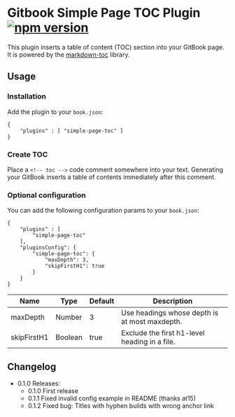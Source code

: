 # Gitbook Simple Page TOC Plugin [![npm version](https://badge.fury.io/js/gitbook-plugin-simple-page-toc.svg)](https://badge.fury.io/js/gitbook-plugin-simple-page-toc)

This plugin inserts a table of content (TOC) section into your GitBook page. It is powered by the  [markdown-toc](https://github.com/jonschlinkert/markdown-toc) library.

## Usage

### Installation

Add the plugin to your `book.json`:

```
{
	"plugins" : [ "simple-page-toc" ]
}		
```

### Create TOC

Place a `<!-- toc -->` code comment somewhere into your text. Generating your GitBook inserts a table of contents immediately after this comment.

### Optional configuration

You can add the following configuration params to your `book.json`:

```
{
	"plugins" : [ 
		"simple-page-toc" 
	],
	"pluginsConfig": {
		"simple-page-toc": {
			"maxDepth": 3,
			"skipFirstH1": true
   		}
	}
}			
```

Name        | Type    | Default | Description 
----------- | ------- | ------- | ------------
maxDepth    | Number  |       3 | Use headings whose depth is at most maxdepth.
skipFirstH1 | Boolean |    true | Exclude the first h1-level heading in a file.

## Changelog

* 0.1.0 Releases:
  * 0.1.0 First release
  * 0.1.1 Fixed invalid config example in README (thanks at15) 
  * 0.1.2 Fixed bug: Titles with hyphen builds with wrong anchor link
